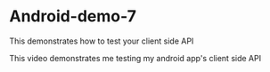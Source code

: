 # Android-demo-7
This demonstrates how to test your client side API


This video demonstrates me testing my android app's client side API
